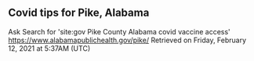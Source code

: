 ## Covid tips for Pike, Alabama

Ask Search for 'site:gov Pike County Alabama covid vaccine access'
https://www.alabamapublichealth.gov/pike/
Retrieved on Friday, February 12, 2021 at 5:37AM (UTC)
